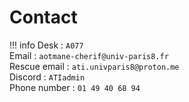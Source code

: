 # Contact 

!!! info
    Desk : ```A077```  
    Email : ```aotmane-cherif@univ-paris8.fr```  
    Rescue email : ```ati.univparis8@proton.me```  
    Discord : ```ATIadmin```  
    Phone number : ```01 49 40 68 94```
